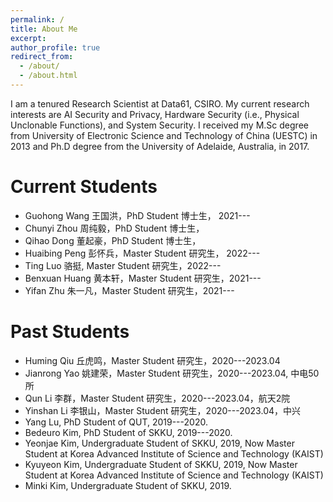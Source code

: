 ```yaml
---
permalink: /
title: About Me
excerpt: 
author_profile: true
redirect_from: 
  - /about/
  - /about.html
---
```


I am a tenured Research Scientist at Data61, CSIRO. My current research interests are AI Security and Privacy, Hardware Security (i.e., Physical Unclonable Functions), and System Security. I received  my  M.Sc  degree  from University of Electronic Science and Technology of China (UESTC) in 2013 and Ph.D degree from the University of Adelaide, Australia, in 2017. 

Current Students
======

* Guohong Wang 王国洪，PhD Student 博士生， 2021---
* Chunyi Zhou 周纯毅，PhD Student 博士生， 
* Qihao Dong 董起豪，PhD Student 博士生， 
* Huaibing Peng 彭怀兵，Master Student 研究生， 2022---
* Ting Luo 骆挺, Master Student 研究生，2022---
* Benxuan Huang 黄本轩，Master Student 研究生，2021---
* Yifan Zhu 朱一凡，Master Student 研究生，2021---

Past Students
======
* Huming Qiu 丘虎鸣，Master Student 研究生，2020---2023.04
* Jianrong Yao 姚建荣，Master Student 研究生，2020---2023.04, 中电50所
* Qun Li 李群，Master Student 研究生，2020---2023.04，航天2院
* Yinshan Li 李银山，Master Student 研究生，2020---2023.04，中兴
* Yang Lu, PhD Student of QUT, 2019---2020.
* Bedeuro Kim, PhD Student of SKKU, 2019---2020.
* Yeonjae Kim, Undergraduate Student of SKKU, 2019, Now Master Student at Korea Advanced Institute of Science and Technology (KAIST)
* Kyuyeon Kim, Undergraduate Student of SKKU, 2019, Now Master Student at Korea Advanced Institute of Science and Technology (KAIST)
* Minki Kim, Undergraduate Student of SKKU, 2019.


